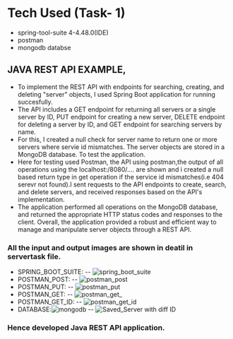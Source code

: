 # Tech Used (Task- 1)
- spring-tool-suite 4-4.48.0(IDE)
- postman
- mongodb databse
## JAVA REST API EXAMPLE, 
- To implement the REST API with endpoints for searching, creating, and deleting "server" objects, I used Spring Boot application for running succesfully.
- The API includes a GET endpoint for returning all servers or a single server by ID, PUT endpoint for creating a new server, DELETE endpoint for deleting a server by ID, and GET endpoint for searching servers by name.
- For this, I created a null check for server name to return one or more servers where servie id mismatches. The server objects are stored in a MongoDB database. To test the application.
- Here for testing used Postman, the API using postman,the output of all operations using the localhost:/8080/.... are shown and i created a null based return type in get operation if the service id mismatches(i.e 404 serevr not found).I sent requests to the API endpoints to create, search, and delete servers, and received responses based on the API's implementation.
- The application performed all operations on the MongoDB database, and returned the appropriate HTTP status codes and responses to the client. Overall, the application provided a robust and efficient way to manage and manipulate server objects through a REST API.
### All the input and output images are shown in deatil in servertask file.
- SPRING_BOOT_SUITE:
-- ![spring_boot_suite](https://user-images.githubusercontent.com/126280146/228462477-3c3b7667-bb26-4f6a-bd2a-5b46bd3a067f.png)
- POSTMAN_POST:
-- ![postman_post](https://user-images.githubusercontent.com/126280146/228462546-8894af44-b288-4814-8673-45afdf237053.png)
- POSTMAN_PUT:
-- ![postman_put](https://user-images.githubusercontent.com/126280146/228462618-202a2832-7305-4821-b78a-b1cb174351a4.png)
- POSTMAN_GET:
-- ![postman_get_](https://user-images.githubusercontent.com/126280146/228462699-e547219d-9152-4b4c-a9f4-dfa986049f4e.png)
- POSTMAN_GET_ID:
-- ![postman_get_id](https://user-images.githubusercontent.com/126280146/228462825-c8b2e69c-dfd9-469a-802c-fef182bd177d.png)
- DATABASE:![mongodb](https://user-images.githubusercontent.com/126280146/228462873-3b3e576d-da79-4a9e-8973-03835aaab107.png)
-- ![Saved_Server with diff ID](https://user-images.githubusercontent.com/126280146/228462915-c66c3f29-d6b2-4525-9107-7526e26b624c.png)
### Hence developed Java REST API application.
